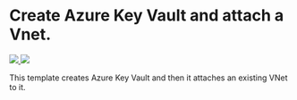 # Create Azure Key Vault and attach a Vnet.

<a href="https://portal.azure.com/#create/Microsoft.Template/uri/https%3A%2F%2Fgithub.com%2Fsouravind2ms%2FARMTemplates%2Ftree%2Fmaster%2FKeyVaultVnetIntegration%2FKeyVaultVnetIntegration%2Fazuredeploy.json" target="_blank">
    <img src="http://azuredeploy.net/deploybutton.png"/>
</a>
<a href="http://armviz.io/#/?load=https%3A%2F%2Fraw.githubusercontent.com%2Fsouravind2ms%2FARMTemplates%2Ftree%2Fmaster%2FKeyVaultVnetIntegration%2FKeyVaultVnetIntegration%2Fazuredeploy.json" target="_blank">
    <img src="http://armviz.io/visualizebutton.png"/>
</a>

This template creates Azure Key Vault and then it attaches an existing VNet to it.